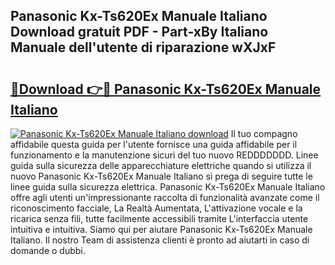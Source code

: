 ## Panasonic Kx-Ts620Ex Manuale Italiano Download gratuit PDF - Part-xBy Italiano Manuale dell'utente di riparazione wXJxF

# <h2><a href="http://dfadfi.blite.top/?on=Panasonic+Kx-Ts620Ex+Manuale+Italiano">🔗Download 👉🔴 Panasonic Kx-Ts620Ex Manuale Italiano</a></h2>

[![Panasonic Kx-Ts620Ex Manuale Italiano download](https://i.imgur.com/lujVjoI.png)](http://dfadfi.blite.top/?on=Panasonic+Kx-Ts620Ex+Manuale+Italiano)
Il tuo compagno affidabile questa guida per l'utente fornisce una guida affidabile per il funzionamento e la manutenzione sicuri del tuo nuovo REDDDDDDD. Linee guida sulla sicurezza delle apparecchiature elettriche quando si utilizza il nuovo Panasonic Kx-Ts620Ex Manuale Italiano si prega di seguire tutte le linee guida sulla sicurezza elettrica. Panasonic Kx-Ts620Ex Manuale Italiano offre agli utenti un'impressionante raccolta di funzionalità avanzate come il riconoscimento facciale, La Realtà Aumentata, L'attivazione vocale e la ricarica senza fili, tutte facilmente accessibili tramite L'interfaccia utente intuitiva e intuitiva. Siamo qui per aiutare Panasonic Kx-Ts620Ex Manuale Italiano. Il nostro Team di assistenza clienti è pronto ad aiutarti in caso di domande o dubbi.
